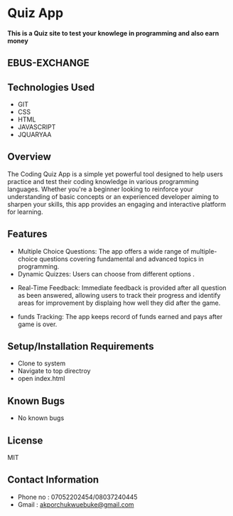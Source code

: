 # Quiz App

#### This is a Quiz site to test your knowlege in  programming and also earn money

## EBUS-EXCHANGE

## Technologies Used

* GIT
* CSS
* HTML
* JAVASCRIPT
* JQUARYAA

## Overview

The Coding Quiz App is a simple yet powerful tool designed to help users practice and test their coding knowledge in various programming languages. Whether you're a beginner looking to reinforce your understanding of basic concepts or an experienced developer aiming to sharpen your skills, this app provides an engaging and interactive platform for learning.

## Features
* Multiple Choice Questions: The app offers a wide range of multiple-choice questions covering fundamental and advanced topics in programming.
* Dynamic Quizzes: Users can choose from different options .
+ Real-Time Feedback: Immediate feedback is provided after all question as been answered, allowing users to track their progress and identify areas for improvement by displaing how well they did after the game.
* funds Tracking: The app keeps record of funds earned and pays after game is over.

## Setup/Installation Requirements

* Clone to system
* Navigate to top directroy
* open index.html


## Known Bugs

* No known bugs

## License

MIT

## Contact Information

* Phone no : 07052202454/08037240445
* Gmail : akporchukwuebuke@gmail.com